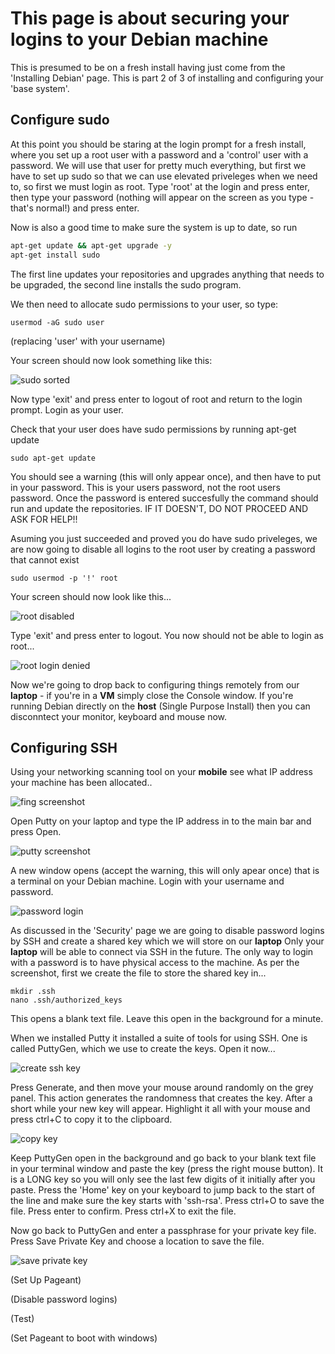 # This page is about securing your logins to your Debian machine

This is presumed to be on a fresh install having just come from the 'Installing Debian' page.  This is part 2 of 3 of installing and configuring your 'base system'.

## Configure sudo

At this point you should be staring at the login prompt for a fresh install, where you set up a root user with a password and a 'control' user with a password.  We will use that user for pretty much everything, but first we have to set up sudo so that we can use elevated priveleges when we need to, so first we must login as root.  Type 'root' at the login and press enter, then type your password (nothing will appear on the screen as you type - that's normal!) and press enter.

Now is also a good time to make sure the system is up to date, so run

```bash
apt-get update && apt-get upgrade -y
apt-get install sudo
```
 
The first line updates your repositories and upgrades anything that needs to be upgraded, the second line installs the sudo program.  

We then need to allocate sudo permissions to your user, so type:

```
usermod -aG sudo user
```

(replacing 'user' with your username)

Your screen should now look something like this:

![sudo sorted](../images/sudo_sorted.png)

Now type 'exit' and press enter to logout of root and return to the login prompt.  Login as your user.

Check that your user does have sudo permissions by running apt-get update

```
sudo apt-get update
```

You should see a warning (this will only appear once), and then have to put in your password.  This is your users password, not the root users password.  Once the password is entered succesfully the command should run and update the repositories.  IF IT DOESN'T, DO NOT PROCEED AND ASK FOR HELP!!

Asuming you just succeeded and proved you do have sudo priveleges, we are now going to disable all logins to the root user by creating a password that cannot exist

```
sudo usermod -p '!' root
```

Your screen should now look like this...

![root disabled](..images/root_disabled.png)

Type 'exit' and press enter to logout.  You now should not be able to login as root...

![root login denied](..images/root_login_denied.png)

Now we're going to drop back to configuring things remotely from our **laptop** - if you're in a **VM** simply close the Console window.  If you're running Debian directly on the **host** (Single Purpose Install) then you can disconntect your monitor, keyboard and mouse now.

## Configuring SSH

Using your networking scanning tool on your **mobile** see what IP address your machine has been allocated..

![fing screenshot](..images/fing.jpg)

Open Putty on your laptop and type the IP address in to the main bar and press Open.

![putty screenshot](../images/putty.png)

A new window opens (accept the warning, this will only apear once) that is a terminal on your Debian machine.  Login with your username and password.

![password login](../images/password_login.png)

As discussed in the 'Security' page we are going to disable password logins by SSH and create a shared key which we will store on our **laptop**  Only your **laptop** will be able to connect via SSH in the future.  The only way to login with a password is to have physical access to the machine.  As per the screenshot, first we create the file to store the shared key in...

```
mkdir .ssh
nano .ssh/authorized_keys
```

This opens a blank text file.  Leave this open in the background for a minute.

When we installed Putty it installed a suite of tools for using SSH.  One is called PuttyGen, which we use to create the keys.  Open it now...

![create ssh key](../images/create_ssh_key.png)

Press Generate, and then move your mouse around randomly on the grey panel.  This action generates the randomness that creates the key.  After a short while your new key will appear.  Highlight it all with your mouse and press ctrl+C to copy it to the clipboard.

![copy key](../images/copy_key.png)

Keep PuttyGen open in the background and go back to your blank text file in your terminal window and paste the key (press the right mouse button).  It is a LONG key so you will only see the last few digits of it initially after you paste.  Press the 'Home' key on your keyboard to jump back to the start of the line and make sure the key starts with 'ssh-rsa'.  Press ctrl+O to save the file.  Press enter to confirm.  Press ctrl+X to exit the file.

Now go back to PuttyGen and enter a passphrase for your private key file.  Press Save Private Key and choose a location to save the file.

![save private key](../images/save_private_key.png)

(Set Up Pageant)

(Disable password logins)

(Test)

(Set Pageant to boot with windows)


